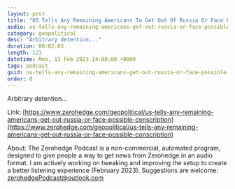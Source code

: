 ```yaml
---
layout: post
title: "US Tells Any Remaining Americans To Get Out Of Russia Or Face Possible Conscription"
audio: us-tells-any-remaining-americans-get-out-russia-or-face-possible-conscription-0
category: geopolitical
desc: "Arbitrary detention..."
duration: 00:02:03
length: 123
datetime: Mon, 13 Feb 2023 14:08:00 +0000
tags: podcast
guid: us-tells-any-remaining-americans-get-out-russia-or-face-possible-conscription-0
order: 0
---
```

Arbitrary detention...

Link: [https://www.zerohedge.com/geopolitical/us-tells-any-remaining-americans-get-out-russia-or-face-possible-conscription](https://www.zerohedge.com/geopolitical/us-tells-any-remaining-americans-get-out-russia-or-face-possible-conscription)

About: The Zerohedge Podcast is a non-commercial, automated program, designed to give people a way to get news from Zerohedge in an audio format.  I am actively working on tweaking and improving the setup to create a better listening experience (February 2023).  Suggestions are welcome: [zerohedgePodcast@outlook.com](mailto:zerohedgePodcast@outlook.com)